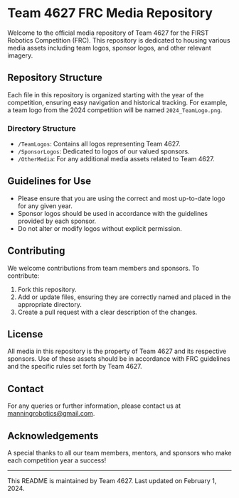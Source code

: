 # Team 4627 FRC Media Repository

Welcome to the official media repository of Team 4627 for the FIRST Robotics Competition (FRC). This repository is dedicated to housing various media assets including team logos, sponsor logos, and other relevant imagery.

## Repository Structure

Each file in this repository is organized starting with the year of the competition, ensuring easy navigation and historical tracking. For example, a team logo from the 2024 competition will be named `2024_TeamLogo.png`.

### Directory Structure

- `/TeamLogos`: Contains all logos representing Team 4627.
- `/SponsorLogos`: Dedicated to logos of our valued sponsors.
- `/OtherMedia`: For any additional media assets related to Team 4627.

## Guidelines for Use

- Please ensure that you are using the correct and most up-to-date logo for any given year.
- Sponsor logos should be used in accordance with the guidelines provided by each sponsor.
- Do not alter or modify logos without explicit permission.

## Contributing

We welcome contributions from team members and sponsors. To contribute:

1. Fork this repository.
2. Add or update files, ensuring they are correctly named and placed in the appropriate directory.
3. Create a pull request with a clear description of the changes.

## License

All media in this repository is the property of Team 4627 and its respective sponsors. Use of these assets should be in accordance with FRC guidelines and the specific rules set forth by Team 4627.

## Contact

For any queries or further information, please contact us at [manningrobotics@gmail.com](mailto:manningrobotics@gmail.com).

## Acknowledgements

A special thanks to all our team members, mentors, and sponsors who make each competition year a success!

---

This README is maintained by Team 4627. Last updated on February 1, 2024.
